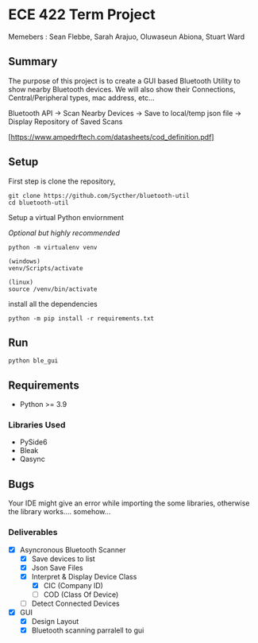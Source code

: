 # ECE 422 Term Project
Memebers : Sean Flebbe, Sarah Arajuo, Oluwaseun Abiona, Stuart Ward
## Summary
The purpose of this project is to create a GUI based Bluetooth Utility to show nearby Bluetooth devices. We will also show their Connections, Central/Peripheral types, mac address, etc...

Bluetooth API -> Scan Nearby Devices -> Save to local/temp json file -> Display Repository of Saved Scans

[https://www.ampedrftech.com/datasheets/cod_definition.pdf]

## Setup

First step is clone the repository,

    git clone https://github.com/Sycther/bluetooth-util
    cd bluetooth-util

Setup a virtual Python enviornment

*Optional but highly recommended*

    python -m virtualenv venv

    (windows) 
    venv/Scripts/activate

    (linux)
    source /venv/bin/activate

install all the dependencies

    python -m pip install -r requirements.txt

## Run

    python ble_gui

## Requirements
- Python >= 3.9

### Libraries Used
- PySide6
- Bleak
- Qasync

## Bugs
Your IDE might give an error while importing the some libraries, otherwise the library works.... somehow...
  
### Deliverables
- [x] Asyncronous Bluetooth Scanner
  - [x] Save devices to list
  - [x] Json Save Files
  - [x] Interpret & Display Device Class
    - [x] CIC (Company ID)
    - [ ] COD (Class Of Device)
  - [ ] Detect Connected Devices
- [x] GUI
  - [x] Design Layout
  - [x] Bluetooth scanning parralell to gui